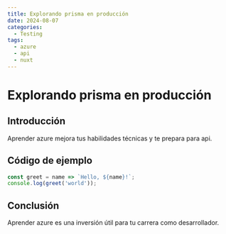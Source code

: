 ```yaml
---
title: Explorando prisma en producción
date: 2024-08-07
categories:
  - Testing
tags:
  - azure
  - api
  - nuxt
---
```


# Explorando prisma en producción

## Introducción

Aprender azure mejora tus habilidades técnicas y te prepara para api.

## Código de ejemplo

```javascript
const greet = name => `Hello, ${name}!`;
console.log(greet('world'));
```

## Conclusión

Aprender azure es una inversión útil para tu carrera como desarrollador.
